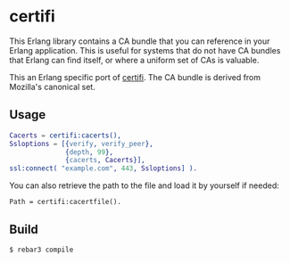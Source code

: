 certifi
=====

This Erlang library contains a CA bundle that you can reference in your Erlang
application. This is useful for systems that do not have CA bundles that
Erlang can find itself, or where a uniform set of CAs is valuable.

This an Erlang specific port of [certifi](http://certifi.io/). The CA bundle
is derived from Mozilla's canonical set.

Usage
-----

```erlang
Cacerts = certifi:cacerts(),
Ssloptions = [{verify, verify_peer},
              {depth, 99},
              {cacerts, Cacerts}],
ssl:connect( "example.com", 443, Ssloptions] ).
```


You can also retrieve the path to the file and load it by yourself if needed:

```
Path = certifi:cacertfile().
```

Build
-----

    $ rebar3 compile
